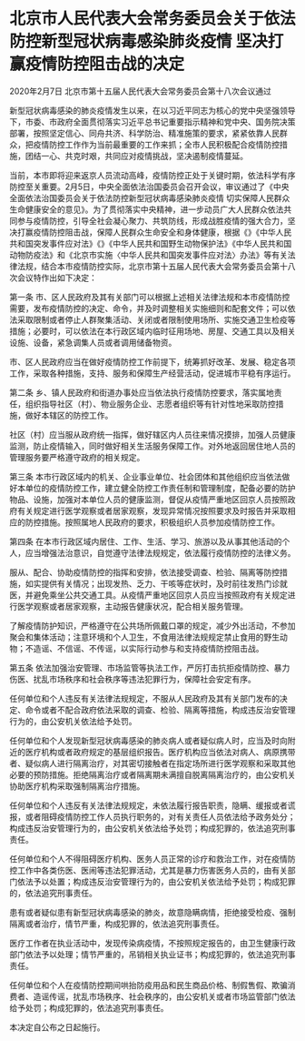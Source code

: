 # 北京市人民代表大会常务委员会关于依法防控新型冠状病毒感染肺炎疫情  坚决打赢疫情防控阻击战的决定

2020年2月7日 北京市第十五届人民代表大会常务委员会第十八次会议通过

<!-- INFO END -->

新型冠状病毒感染的肺炎疫情发生以来，在以习近平同志为核心的党中央坚强领导下，市委、市政府全面贯彻落实习近平总书记重要指示精神和党中央、国务院决策部署，按照坚定信心、同舟共济、科学防治、精准施策的要求，紧紧依靠人民群众，把疫情防控工作作为当前最重要的工作来抓；全市人民积极配合疫情防控措施，团结一心、共克时艰，共同应对疫情挑战，坚决遏制疫情蔓延。

当前，本市即将迎来返京人员流动高峰，疫情防控正处于关键时期，依法科学有序防控至关重要。2月5日，中央全面依法治国委员会召开会议，审议通过了《中央全面依法治国委员会关于依法防控新型冠状病毒感染肺炎疫情 切实保障人民群众生命健康安全的意见》。为了贯彻落实中央精神，进一步动员广大人民群众依法共同参与疫情防控，引导全社会凝心聚力、共筑防线，形成战胜疫情的强大合力，坚决打赢疫情防控阻击战，保障人民群众生命安全和身体健康，根据《》《中华人民共和国突发事件应对法》《》《中华人民共和国野生动物保护法》《中华人民共和国动物防疫法》和《北京市实施〈中华人民共和国突发事件应对法〉办法》等有关法律法规，结合本市疫情防控实际，北京市第十五届人民代表大会常务委员会第十八次会议特作出如下决定：

第一条 市、区人民政府及其有关部门可以根据上述相关法律法规和本市疫情防控需要，发布疫情防控的决定、命令，并及时调整相关实施细则和配套文件；可以依法采取限制或者停止人群聚集活动、关闭或者限制使用场所、实施交通卫生检疫等措施；必要时，可以依法在本行政区域内临时征用场地、房屋、交通工具以及相关设施、设备，紧急调集人员或者调用储备物资。

市、区人民政府应当在做好疫情防控工作前提下，统筹抓好改革、发展、稳定各项工作，采取各种措施，支持、服务和保障生产经营活动，促进城市平稳有序运行。

第二条 乡、镇人民政府和街道办事处应当依法执行疫情防控要求，落实属地责任，组织指导社区（村）、物业服务企业、志愿者组织等有针对性地采取防控措施，做好本辖区的防控工作。

社区（村）应当服从政府统一指挥，做好辖区内人员往来情况摸排，加强人员健康监测，防止疫情输入，同时做好相关生活服务保障工作。对外地返回居住地人员的管理服务要严格遵守政府的相关规定。

第三条 本市行政区域内的机关、企业事业单位、社会团体和其他组织应当依法做好本单位的疫情防控工作，建立健全防控工作责任制和管理制度，配备必要的防护物品、设施，加强对本单位人员的健康监测，督促从疫情严重地区回京人员按照政府有关规定进行医学观察或者居家观察，发现异常情况按照要求及时报告并采取相应的防控措施。按照属地人民政府的要求，积极组织人员参加疫情防控工作。

第四条 在本市行政区域内居住、工作、生活、学习、旅游以及从事其他活动的个人，应当增强法治意识，自觉遵守法律法规规定，依法履行疫情防控的法律义务。

服从、配合、协助疫情防控的指挥和安排，依法接受调查、检验、隔离等防控措施，如实提供有关情况；出现发热、乏力、干咳等症状时，及时前往发热门诊就医，并避免乘坐公共交通工具。从疫情严重地区回京人员应当按照政府有关规定进行医学观察或者居家观察，主动报告健康状况，配合相关服务管理。

了解疫情防护知识，严格遵守在公共场所佩戴口罩的规定，减少外出活动，不参加聚会和集体活动；注意环境和个人卫生，不食用法律法规规定禁止食用的野生动物；不造谣、不信谣、不传谣，以实际行动参与和支持疫情防控阻击战。

第五条 依法加强治安管理、市场监管等执法工作，严厉打击抗拒疫情防控、暴力伤医、扰乱市场秩序和社会秩序等违法犯罪行为，保障社会安定有序。

任何单位和个人违反有关法律法规规定，不服从人民政府及其有关部门发布的决定、命令或者不配合政府依法采取的调查、检验、隔离等措施，构成违反治安管理行为的，由公安机关依法给予处罚。

任何单位和个人发现新型冠状病毒感染的肺炎病人或者疑似病人时，应当及时向附近的医疗机构或者政府规定的基层组织报告。医疗机构应当依法对病人、病原携带者、疑似病人进行隔离治疗，对其密切接触者在指定场所进行医学观察和采取其他必要的预防措施。拒绝隔离治疗或者隔离期未满擅自脱离隔离治疗的，由公安机关协助医疗机构采取强制隔离治疗措施。

任何单位和个人违反有关法律法规规定，未依法履行报告职责，隐瞒、缓报或者谎报，或者阻碍疫情防控工作人员执行职务的，对有关责任人员依法给予政务处分；构成违反治安管理行为的，由公安机关依法给予处罚；构成犯罪的，依法追究刑事责任。

任何单位和个人不得阻碍医疗机构、医务人员正常的诊疗和救治工作，对在疫情防控工作中各类伤医、医闹等违法犯罪活动，尤其是暴力伤害医务人员的，由有关部门依法予以处置；构成违反治安管理行为的，由公安机关依法给予处罚；构成犯罪的，依法追究刑事责任。

患有或者疑似患有新型冠状病毒感染的肺炎，故意隐瞒病情，拒绝接受检疫、强制隔离或者治疗，情节严重，构成犯罪的，依法追究刑事责任。

医疗工作者在执业活动中，发现传染病疫情，不按照规定报告的，由卫生健康行政部门依法予以处理；情节严重的，吊销相关执业证书；构成犯罪的，依法追究刑事责任。

任何单位和个人在疫情防控期间哄抬防疫用品和民生商品价格、制假售假、欺骗消费者、造谣传谣，扰乱市场秩序、社会秩序的，由公安机关或者市场监管部门依法给予处罚；构成犯罪的，依法追究刑事责任。

本决定自公布之日起施行。